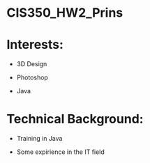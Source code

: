 # CIS350_HW2_Prins
# Interests:

* 3D Design
	
* Photoshop
	
* Java
	
# Technical Background:

* Training in Java
	
* Some expirience in the IT field
